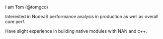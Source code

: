 I am Tom (@tomgco)

Interested in NodeJS performance analysis in production as well as overall core perf.

Have slight experience in building native modules with NAN and c++.
